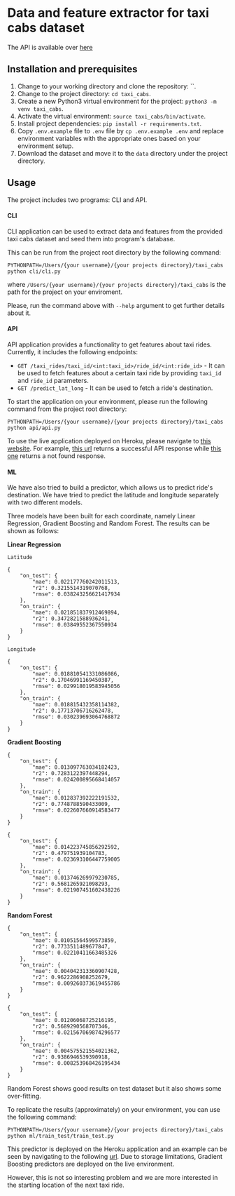 # Data and feature extractor for taxi cabs dataset

The API is available over [here](https://taxi-cabs.herokuapp.com)

## Installation and prerequisites

1. Change to your working directory and clone the repository: ``.
2. Change to the project directory: `cd taxi_cabs`.
3. Create a new Python3 virtual environment for the project: `python3 -m venv taxi_cabs`.
4. Activate the virtual environment: `source taxi_cabs/bin/activate`.
5. Install project dependencies: `pip install -r requirements.txt`.
6. Copy `.env.example` file to `.env` file by `cp .env.example .env` and replace environment variables with the appropriate ones based on your environment setup.
7. Download the dataset and move it to the `data` directory under the project directory.

## Usage

The project includes two programs: CLI and API.

#### CLI

CLI application can be used to extract data and features from the provided taxi cabs dataset and seed them into program's database.

This can be run from the project root directory by the following command:

```console
PYTHONPATH=/Users/{your username}/{your projects directory}/taxi_cabs python cli/cli.py
```

where `/Users/{your username}/{your projects directory}/taxi_cabs` is the path for the project on your enviroment.

Please, run the command above with `--help` argument to get further details about it.

#### API

API application provides a functionality to get features about taxi rides. Currently, it includes the following endpoints:

- `GET /taxi_rides/taxi_id/<int:taxi_id>/ride_id/<int:ride_id>` - It can be used to fetch features about a certain taxi ride by providing `taxi_id` and `ride_id` parameters.
- `GET /predict_lat_long` - It can be used to fetch a ride's destination.

To start the application on your environment, please run the following command from the project root directory: 

```console
PYTHONPATH=/Users/{your username}/{your projects directory}/taxi_cabs python api/api.py
```

To use the live application deployed on Heroku, please navigate to [this website](https://taxi-cabs.herokuapp.com). For example, [this url](https://taxi-cabs.herokuapp.com/taxi_rides/taxi_id/1/ride_id/47) returns a successful API response while [this one](https://taxi-cabs.herokuapp.com/taxi_rides/taxi_id/2/ride_id/16) returns a not found response.

#### ML

We have also tried to build a predictor, which allows us to predict ride's destination. We have tried to predict the latitude and longitude separately with two different models.

Three models have been built for each coordinate, namely Linear Regression, Gradient Boosting and Random Forest. The results can be shown as follows:

**Linear Regression**


```
Latitude

{
    "on_test": {
        "mae": 0.022177760242011513,
        "r2": 0.3215514319070768,
        "rmse": 0.038243256621417934
    },
    "on_train": {
        "mae": 0.021851837912469894,
        "r2": 0.3472821588936241,
        "rmse": 0.03849552367550934
    }
}

Longitude

{
    "on_test": {
        "mae": 0.018810541331086086,
        "r2": 0.17046991169450387,
        "rmse": 0.029918019583945056
    },
    "on_train": {
        "mae": 0.018815432358114382,
        "r2": 0.17713706716262478,
        "rmse": 0.030239693064768872
    }
}
```

**Gradient Boosting**

```
{
    "on_test": {
        "mae": 0.013097763034182423,
        "r2": 0.7283122397448294,
        "rmse": 0.024200895668414057
    },
    "on_train": {
        "mae": 0.012837392222191532,
        "r2": 0.7748788590433009,
        "rmse": 0.022607660914583477
    }
}

{
    "on_test": {
        "mae": 0.014223745856292592,
        "r2": 0.479751939104783,
        "rmse": 0.023693106447759005
    },
    "on_train": {
        "mae": 0.013746269979230785,
        "r2": 0.5681265921098293,
        "rmse": 0.021907451602438226
    }
}
```

**Random Forest**

```
{
    "on_test": {
        "mae": 0.01051564599573859,
        "r2": 0.7733511489677847,
        "rmse": 0.02210411663485326
    },
    "on_train": {
        "mae": 0.004042313360907428,
        "r2": 0.9622286908252679,
        "rmse": 0.009260373619455786
    }
}

{
    "on_test": {
        "mae": 0.01206068725216195,
        "r2": 0.5689290568707346,
        "rmse": 0.021567069874296577
    },
    "on_train": {
        "mae": 0.004575521554021362,
        "r2": 0.9386946539390918,
        "rmse": 0.008253968426195434
    }
}
```

Random Forest shows good results on test dataset but it also shows some over-fitting.

To replicate the results (approximately) on your environment, you can use the following command:

```console
PYTHONPATH=/Users/{your username}/{your projects directory}/taxi_cabs python ml/train_test/train_test.py
```

This predictor is deployed on the Heroku application and an example can be seen by navigating to the following [url](https://taxi-cabs.herokuapp.com/predict_lat_long?start_latitude=37.8&start_longitude=-122.56&duration=1247&distance=14.67&start_weekday=5&number_of_waypoints=27). Due to storage limitations, Gradient Boosting predictors are deployed on the live environment.

However, this is not so interesting problem and we are more interested in the starting location of the next taxi ride.
